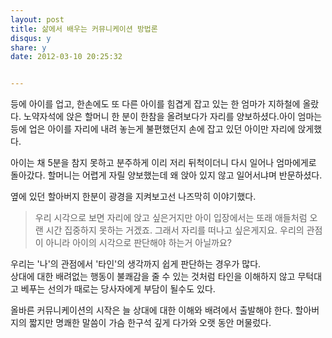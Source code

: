 ```yaml
---
layout: post
title: 삶에서 배우는 커뮤니케이션 방법론
disqus: y
share: y
date: 2012-03-10 20:25:32


---
```


등에 아이를 업고, 한손에도 또 다른 아이를 힘겹게 잡고 있는 한 엄마가 지하철에 올랐다. 노약자석에 앉은 할머니 한 분이 한참을 올려보다가 자리를 양보하셨다.아이 엄마는 등에 업은 아이를 자리에 내려 놓는게 불편했던지 손에 잡고 있던 아이만 자리에 앉게했다. 

아이는 채 5분을 참지 못하고 분주하게 이리 저리 뒤척이더니 다시 일어나 엄마에게로 돌아갔다. 할머니는 어렵게 자릴 양보했는데 왜 앉아 있지 않고 일어서냐며 반문하셨다.

옆에 있던 할아버지 한분이 광경을 지켜보고선 나즈막히 이야기했다.

> 우리 시각으로 보면 자리에 앉고 싶은거지만 아이 입장에서는 또래 애들처럼 오랜 시간 집중하지 못하는 거겠죠. 그래서 자리를 떠나고 싶은게지요. 우리의 관점이 아니라 아이의 시각으로 판단해야 하는거 아닐까요?

우리는 '나'의 관점에서 '타인'의 생각까지 쉽게 판단하는 경우가 많다.   
상대에 대한 배려없는 행동이 불쾌감을 줄 수 있는 것처럼 타인을 이해하지 않고 무턱대고 베푸는 선의가 때로는 당사자에게 부담이 될수도 있다.    

올바른 커뮤니케이션의 시작은 늘 상대에 대한 이해와 배려에서 출발해야 한다. 
할아버지의 짧지만 명쾌한 말씀이 가슴 한구석 깊게 다가와 오랫 동안 머물렀다.





